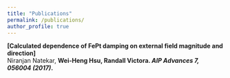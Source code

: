 ```yaml
---
title: "Publications"
permalink: /publications/
author_profile: true
---
```


<b>[Calculated dependence of FePt damping on external field magnitude and direction]</b> <br>
Niranjan Natekar, <b>Wei-Heng Hsu<b>, Randall Victora. <i>AIP Advances 7, 056004 (2017)</i>.
